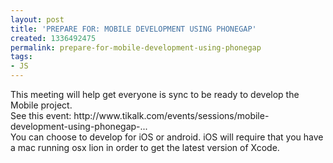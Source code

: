 ```yaml
---
layout: post
title: 'PREPARE FOR: MOBILE DEVELOPMENT USING PHONEGAP'
created: 1336492475
permalink: prepare-for-mobile-development-using-phonegap
tags:
- JS
---
```

<p>This meeting will help get everyone is sync to be ready to develop the Mobile project.<br />
See this event: http://www.tikalk.com/events/sessions/mobile-development-using-phonegap-...<br />
You can choose to develop for iOS or android. iOS will require that you have a mac running osx lion in order to get the latest version of Xcode.</p>
